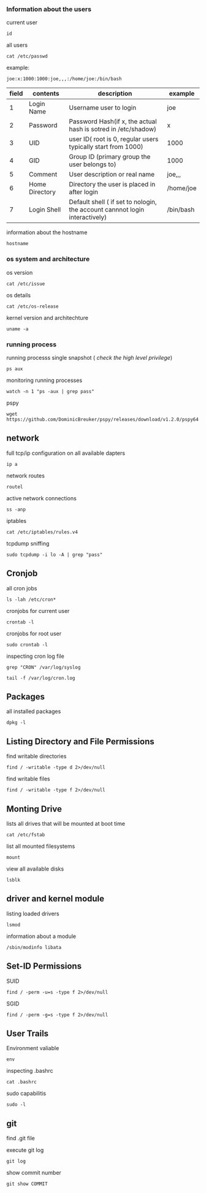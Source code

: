 
### Information about the users
current user
```
id
```

all users
```
cat /etc/passwd
```

example:
```
joe:x:1000:1000:joe,,,:/home/joe:/bin/bash
```

| field | contents       | description                                                                 | example   |
| ----- | -------------- | --------------------------------------------------------------------------- | --------- |
| 1     | Login Name     | Username user to login                                                      | joe       |
| 2     | Password       | Password Hash(if x, the actual hash is sotred in /etc/shadow)               | x         |
| 3     | UID            | user ID( root is 0, regular users typically start from 1000)                | 1000      |
| 4     | GID            | Group ID (primary group the user belongs to)                                | 1000      |
| 5     | Comment        | User description or real name                                               | joe,,,    |
| 6     | Home Directory | Directory the user is placed in after login                                 | /home/joe |
| 7     | Login Shell    | Default shell ( if set to nologin, the account cannnot login interactively) | /bin/bash |
information about the hostname
```
hostname
```

### os system and architecture
os version
```
cat /etc/issue
```

os details
```
cat /etc/os-release
```

kernel version and architechture
```
uname -a
```

### running process
running processs single snapshot ( *check the high level privilege*)
```
ps aux
```

monitoring running processes
```
watch -n 1 "ps -aux | grep pass"
```

pspy
```
wget https://github.com/DominicBreuker/pspy/releases/download/v1.2.0/pspy64
```

## network
full tcp/ip configuration on all available dapters
```
ip a
```

network routes
```
routel
```

active network connections
```
ss -anp
```

iptables
```
cat /etc/iptables/rules.v4
```

tcpdump sniffing
```
sudo tcpdump -i lo -A | grep "pass"
```

## Cronjob
all cron jobs
```
ls -lah /etc/cron*
```

cronjobs for current user
```
crontab -l
```

cronjobs for root user
```
sudo crontab -l
```

inspecting cron log file
```
grep "CRON" /var/log/syslog
```

```
tail -f /var/log/cron.log
```

## Packages
all installed packages
```
dpkg -l
```

## Listing Directory and File Permissions
find writable directories
```
find / -writable -type d 2>/dev/null
```

find writable files
```
find / -writable -type f 2>/dev/null
```
## Monting Drive
lists all drives that will be mounted at boot time
```
cat /etc/fstab
```

list all mounted filesystems
```
mount
```

view all available disks
```
lsblk
```

## driver and kernel module
listing loaded drivers
```
lsmod
```

information about a module
```
/sbin/modinfo libata
```

## Set-ID Permissions
SUID
```
find / -perm -u=s -type f 2>/dev/null
```

SGID
```
find / -perm -g=s -type f 2>/dev/null
```


## User Trails
Environment valiable
```
env
```

inspecting .bashrc
```
cat .bashrc
```

sudo capabilitis
```
sudo -l
```

## git
find .git file

execute git log
```
git log
```

show commit number
```
git show COMMIT
```